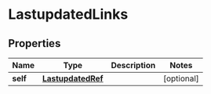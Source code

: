 

# LastupdatedLinks


## Properties

Name | Type | Description | Notes
------------ | ------------- | ------------- | -------------
**self** | [**LastupdatedRef**](LastupdatedRef.md) |  |  [optional]



